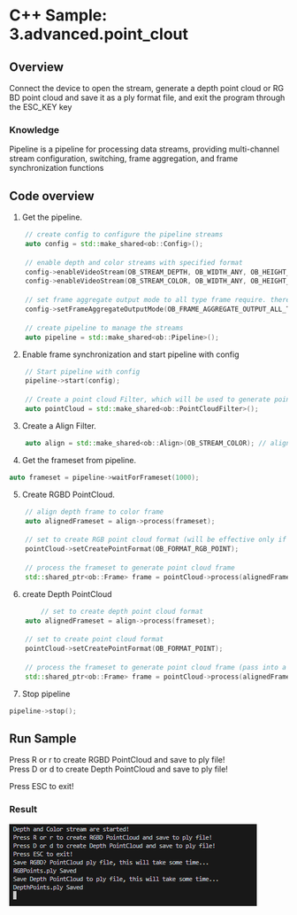 # C++ Sample: 3.advanced.point_clout

## Overview

Connect the device to open the stream, generate a depth point cloud or RGBD point cloud and save it as a ply format file, and exit the program through the ESC\_KEY key

### Knowledge

Pipeline is a pipeline for processing data streams, providing multi-channel stream configuration, switching, frame aggregation, and frame synchronization functions

## Code overview

1. Get the pipeline.

```cpp
    // create config to configure the pipeline streams
    auto config = std::make_shared<ob::Config>();

    // enable depth and color streams with specified format
    config->enableVideoStream(OB_STREAM_DEPTH, OB_WIDTH_ANY, OB_HEIGHT_ANY, OB_FPS_ANY, OB_FORMAT_Y16);
    config->enableVideoStream(OB_STREAM_COLOR, OB_WIDTH_ANY, OB_HEIGHT_ANY, OB_FPS_ANY, OB_FORMAT_RGB);

    // set frame aggregate output mode to all type frame require. therefor, the output frameset will contain all type of frames
    config->setFrameAggregateOutputMode(OB_FRAME_AGGREGATE_OUTPUT_ALL_TYPE_FRAME_REQUIRE);

    // create pipeline to manage the streams
    auto pipeline = std::make_shared<ob::Pipeline>();
```

2. Enable frame synchronization and start pipeline with config

```cpp
    // Start pipeline with config
    pipeline->start(config);

    // Create a point cloud Filter, which will be used to generate pointcloud frame from depth and color frames.
    auto pointCloud = std::make_shared<ob::PointCloudFilter>();
```

3. Create a Align Filter.

```cpp
    auto align = std::make_shared<ob::Align>(OB_STREAM_COLOR); // align depth frame to color frame
```

4. Get the frameset from pipeline.

```cpp
auto frameset = pipeline->waitForFrameset(1000);
```

5. Create RGBD PointCloud.

```cpp
    // align depth frame to color frame
    auto alignedFrameset = align->process(frameset);

    // set to create RGB point cloud format (will be effective only if color frame and depth frame are contained in the frameset)
    pointCloud->setCreatePointFormat(OB_FORMAT_RGB_POINT);

    // process the frameset to generate point cloud frame
    std::shared_ptr<ob::Frame> frame = pointCloud->process(alignedFrameset);
```

6. create Depth PointCloud

```cpp
        // set to create depth point cloud format
    auto alignedFrameset = align->process(frameset);

    // set to create point cloud format
    pointCloud->setCreatePointFormat(OB_FORMAT_POINT);

    // process the frameset to generate point cloud frame (pass into a single depth frame to process is also valid)
    std::shared_ptr<ob::Frame> frame = pointCloud->process(alignedFrameset);
```

7. Stop pipeline

```cpp
pipeline->stop();
```

## Run Sample

Press R or r to create RGBD PointCloud and save to ply file!  
Press D or d to create Depth PointCloud and save to ply file!

Press ESC to exit!

### Result

![image](/docs/resource/point_cloud.png)
